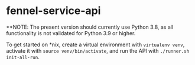 # fennel-service-api

**NOTE: The present version should currently use Python 3.8, as all functionality is not validated for Python 3.9 or higher.

To get started on \*nix, create a virtual environment with `virtualenv venv`, activate it with `source venv/bin/activate`, and run the API with `./runner.sh init-all-run`.
